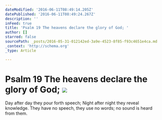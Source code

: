 ```yaml
---
dateModified: '2016-06-11T08:49:14.205Z'
datePublished: '2016-06-11T08:49:24.267Z'
description: ''
inFeed: true
title: 'Psalm 19 The heavens declare the glory of God; '
author: []
starred: false
sourcePath: _posts/2016-05-31-012142ed-3a9e-4523-8f85-f93c4651e4ca.md
_context: 'http://schema.org'
_type: Article

---
```

# Psalm 19 The heavens declare the glory of God; ![](https://the-grid-user-content.s3-us-west-2.amazonaws.com/f795aec4-3abd-4e6c-9c89-d87f78ab0ded.jpg)

Day after day they pour forth speech; Night after night they reveal knowledge. They have no speech, they use no words; no sound is heard from them.